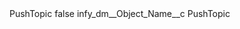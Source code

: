<?xml version="1.0" encoding="UTF-8"?>
<CustomMetadata xmlns="http://soap.sforce.com/2006/04/metadata" xmlns:xsi="http://www.w3.org/2001/XMLSchema-instance" xmlns:xsd="http://www.w3.org/2001/XMLSchema">
    <label>PushTopic</label>
    <protected>false</protected>
    <values>
        <field>infy_dm__Object_Name__c</field>
        <value xsi:type="xsd:string">PushTopic</value>
    </values>
</CustomMetadata>
